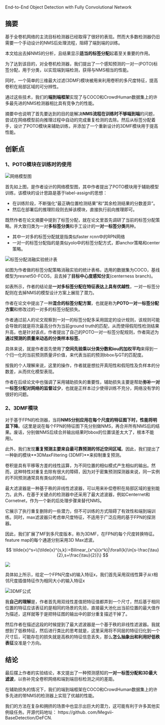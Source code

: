 End-to-End Object Detection with Fully Convolutional Network

## 摘要
基于全卷机网络的主流目标检测器已经取得了很好的表现。然而大多数检测器仍旧需要一个手动设计的NMS后处理流程，阻碍了端到端的训练。

本文给出去掉NMS的分析，且结果显示**适当的标签分配**起着至关重要的作用。

为了达到该目的，对全卷机检测器，我们提出了一个感知预测的一对一(POTO)标签分配，用于分类，以实现端到端检测，获得与NMS相当的性能。

同时，一个简单的三维最大过滤(3DMF)模块被用来利用卷积的多尺度特征，提高卷积在局部区域的可分辨性。

通过这些技术，我们的**端到端框架**实现了与COCO和CrowdHuman数据集上的许多最先进的NMS检测器相比具有竞争力的性能。

摘要中也说明了首先要达到的目的是解决**NMS流程在训练时不够端到端**的问题，尝试在网络模型前向推理过程中自动的完成重复检测的去除。然后从标签分配着手，设计了POTO模块来辅助训练，并添加了一个重新设计的3DMF模块用于提高性能。

## 创新点

### 1、POTO模块在训练时的使用

![网络模型图](https://img-blog.csdnimg.cn/37516fb75d9e4ffb91f2baf12722dac7.png?x-oss-process=image/watermark,type_ZHJvaWRzYW5zZmFsbGJhY2s,shadow_50,text_Q1NETiBAU0RDb2xk,size_20,color_FFFFFF,t_70,g_se,x_16)

首先如上图，是作者设计的网络模型图，其中作者提出了POTO模块用于辅助模型训练，该模块的设计思路是基于label-assign的思想：

- 在训练阶段，不断强化“最正确位置检测结果”和“其余检测结果的分数差异”。
- 然后在部署后的推理阶段则去掉该模块，直接执行前向推理即可。

既然作者在论文摘要中提到了标签分配，就在论文里首先调研了当前的标签分配策略。并大致归类为一对**多标签分类**和手工设计的**一对一标签分类**两种。

- 其中一对多的标签分配就是指类似faster rcnn中的RPN网络
- 一对一的标签分配指的是类似yolo中的标签分配方式，即anchor策略和center策略。

![标签分配消融实验统计表](https://img-blog.csdnimg.cn/342d80682a8e4af3aaf75aaa575cf665.png?x-oss-process=image/watermark,type_ZHJvaWRzYW5zZmFsbGJhY2s,shadow_50,text_Q1NETiBAU0RDb2xk,size_20,color_FFFFFF,t_70,g_se,x_16)

如图为作者做的标签分配策略消融实验的统计表格，选用的数据集为COCO，基线模型为resnet50-FCOS，且去掉了**目标中心度感知分支**(centerness branch)。

如表所示，作者的结论是**一对多标签分配在特征表达上具有优越性**，一对一标签分配则在去掉NMS的模型设计方案上展现了潜力。

作者在论文中提出了一种**混合的标签分配方案**，也就是称为**POTO一对一标签分配方案**和修改过的一对多的标签分配损失。

作者通过前人的论文观察到一对一的标签分配多采用固定的设计规则，该规则可能会导致的就是将次最高分作为当前ground truth的匹配，从而使得假阳性检测结果升高，也是针对该点，作者提出了自己的POTO一对一标签分配规则，作者简述为**通过预测的质量来动态的分类样本标签**。

具体来说，就是作者首先使用了**空间先验乘以分类分数和iou的加权平均**来得到一个归一化的当前预测质量评价值，来代表当前的预测bbox与GT的匹配度。

按我的个人理解来说，这里的操作，作者就是想拉开真阳性和假阳性及负样本的分数差，从而优化模型表现。

作者在后续论文中也强调了采用辅助损失的重要性，辅助损失主要是帮助**弥补一对一标签分配对网络的监督过少**，也就是正样本过少使得训练不充分，网络没有学的很好的问题。

### 2、3DMF模块

对于基于FPN的检测器，当将**NMS分别应用在每个尺度的特征图下时，性能将明显下降**。(这里是说在每个FPN的特征图下先分别做NMS，再合并所有NMS后的结果。废话，分别做NMS后续合并输出结果时bbox的位置误差太大了，根本不能用)。

此外，我们发现**重复预测主要来自最可靠预测的邻近空间区域**。因此，我们提出了一种新的模块**3DMaxFiltering (3DMF)**来抑制重复预测。

卷积是具有平移等方差的线性运算，为不同位置的相似模式产生相似的输出。然而，这种特性对重复去除有很大的障碍，因为对于密集预测探测器来说，同一实例的不同预测通常具有类似的特征。

最大滤波器是一种基于秩的非线性滤波器，可以用来补偿卷积在局部区域的鉴别能力。此外，在基于关键点的检测器中还采用了最大滤波器，例如Centernet和Cornetnet，作为一个新的后处理步骤来替代NMS。

它展示了执行重复删除的一些潜力，但不可训练的方式阻碍了有效性和端到端训练。同时，max滤波器只考虑单尺度特征，不适用于广泛应用的基于FPN的探测器。

因此，我们扩展了MF到多尺度版本，称为3DMF，在FPN的每个尺度转换特征。feature map的每个通道分别采用3D Max滤波。

$$
\tilde{x}^s=\{\tilde{x}^{s,k}:=Bilinear_{x^s}(x^k)|\forall{k}\in[s-\frac{\tau}{2},s+\frac{\tau}{2}]\}
$$

![](https://img-blog.csdnimg.cn/20201207212717250.png?x-oss-process=image/watermark,type_ZmFuZ3poZW5naGVpdGk,shadow_10,text_aHR0cHM6Ly9ibG9nLmNzZG4ubmV0L0FfQTY2Ng==,size_16,color_FFFFFF,t_70)

具体如上所示，给定一个FPN尺度s的输入特征x，我们首先采用双线性算子从τ相邻尺度插值特征作为相同大小的输入特征x

![3DMF公式](https://img-blog.csdnimg.cn/673759243a2c40d8922fcbb451341cd1.jpg)

我**自己的理解**是，作者首先用双线性差值把特征值都弄到一个尺寸，然后基于相同位置的特征应该表征的是相同的场景的先验，直接最大池化出当前位置的最大值作为描述，这样就等于是把特征图的输出中的部分重复描述干掉了。

然后作者在描述这段的时候提到了最大滤波器是一个基于秩的非线性滤波器。我就想到了低秩特征，然后进行类比的思考就是，这里采用将不同层的特征归化到一个尺寸后，可能存在的损失就是高秩的特征信息丢失，那么**怎么抽象出和利用好低秩表征**没准是个方向。

## 结论

最后摆上作者的实验结论，本文提出了一种预测感知的**一对一标签分配和3D最大滤波**，以弥补完全卷积网络和端到端目标检测之间的差距。

在辅助损失的情况下，我们的端到端框架在COCO和CrowdHuman数据集上的许多先进的带NMS的检测器上实现了优越的性能。

我们的方法在复杂和拥挤的场景中也显示出巨大的潜力，这可能有利于许多其他实例级任务。开源代码地址： https://github. com/Megvii-BaseDetection/DeFCN.

